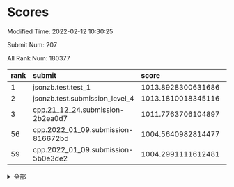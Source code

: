# Scores

Modified Time: 2022-02-12 10:30:25

Submit Num: 207

All Rank Num: 180377

| rank |               submit               |       score        |       sigma        | pk_num |
| :--- | :--------------------------------- | :----------------- | :----------------- | :----- |
| 1    | jsonzb.test.test_1                 | 1013.8928300631686 | 0.8271355125065674 | 3484   |
| 2    | jsonzb.test.submission_level_4     | 1013.1810018345116 | 0.7983506067540581 | 3487   |
| 3    | cpp.21_12_24.submission-2b2ea0d7   | 1011.7763706104897 | 0.7642799359492592 | 3484   |
| 56   | cpp.2022_01_09.submission-816672bd | 1004.5640982814477 | 0.727301130733351  | 3486   |
| 59   | cpp.2022_01_09.submission-5b0e3de2 | 1004.2991111612481 | 0.7219321910925207 | 3482   |


<details>
<summary>全部</summary>

| rank |                 submit                 |       score        |       sigma        | pk_num |
| :--- | :------------------------------------- | :----------------- | :----------------- | :----- |
| 1    | jsonzb.test.test_1                     | 1013.8928300631686 | 0.8271355125065674 | 3484   |
| 2    | jsonzb.test.submission_level_4         | 1013.1810018345116 | 0.7983506067540581 | 3487   |
| 3    | cpp.21_12_24.submission-2b2ea0d7       | 1011.7763706104897 | 0.7642799359492592 | 3484   |
| 4    | gobigger.level_3.submission_level_3_11 | 1011.4876743752133 | 0.7694000323685575 | 3490   |
| 5    | gobigger.level_3.submission_level_3_40 | 1011.363654161452  | 0.7783956887407392 | 3491   |
| 6    | gobigger.level_3.submission_level_3_28 | 1011.3213559376353 | 0.7708893294469831 | 3490   |
| 7    | gobigger.level_3.submission_level_3_20 | 1011.1422444893992 | 0.8016887925816897 | 3480   |
| 8    | gobigger.level_3.submission_level_3_45 | 1011.1418839599677 | 0.7556932158396006 | 3483   |
| 9    | gobigger.level_3.submission_level_3_26 | 1011.055933749783  | 0.7458206389692587 | 3486   |
| 10   | gobigger.level_3.submission_level_3_21 | 1011.0173922377144 | 0.760299884821039  | 3488   |
| 11   | gobigger.level_3.submission_level_3_16 | 1010.9282021738842 | 0.7863316200660446 | 3482   |
| 12   | gobigger.level_3.submission_level_3_13 | 1010.9003018417144 | 0.7646385431020243 | 3483   |
| 13   | gobigger.level_3.submission_level_3_46 | 1010.6600805682137 | 0.7799879564834503 | 3484   |
| 14   | gobigger.level_3.submission_level_3_5  | 1010.646764063923  | 0.7692612283215152 | 3486   |
| 15   | gobigger.level_3.submission_level_3_7  | 1010.5834448371464 | 0.7746495709867666 | 3487   |
| 16   | gobigger.level_3.submission_level_3_18 | 1010.5508437411511 | 0.7494856919247538 | 3484   |
| 17   | gobigger.level_3.submission_level_3_44 | 1010.4111879020395 | 0.7570786969904812 | 3484   |
| 18   | gobigger.level_3.submission_level_3_29 | 1010.3667501959458 | 0.7556236664135568 | 3486   |
| 19   | gobigger.level_3.submission_level_3_48 | 1010.349103869289  | 0.7653381218238747 | 3486   |
| 20   | gobigger.level_3.submission_level_3_31 | 1010.1819800281871 | 0.7727286429317141 | 3490   |
| 21   | gobigger.level_3.submission_level_3_23 | 1010.1360501078357 | 0.7526923942274123 | 3486   |
| 22   | gobigger.level_3.submission_level_3_35 | 1010.1221144241229 | 0.773191442456506  | 3487   |
| 23   | gobigger.level_3.submission_level_3_38 | 1010.0533866260657 | 0.7630024268744562 | 3487   |
| 24   | gobigger.level_3.submission_level_3_42 | 1010.0468660197636 | 0.7733464940568783 | 3486   |
| 25   | gobigger.level_3.submission_level_3_14 | 1009.9651488192158 | 0.7401375268300818 | 3490   |
| 26   | gobigger.level_3.submission_level_3_39 | 1009.9498473318919 | 0.7490345178623219 | 3486   |
| 27   | gobigger.level_3.submission_level_3_9  | 1009.8971460013641 | 0.7666662708710059 | 3486   |
| 28   | gobigger.level_3.submission_level_3_27 | 1009.8764583749778 | 0.7599055682266334 | 3485   |
| 29   | gobigger.level_3.submission_level_3_41 | 1009.8397864534276 | 0.7353103266695438 | 3487   |
| 30   | gobigger.level_3.submission_level_3_1  | 1009.8312290369122 | 0.7717434180997846 | 3487   |
| 31   | gobigger.level_3.submission_level_3_17 | 1009.7861168505525 | 0.7471247532026557 | 3484   |
| 32   | gobigger.level_3.submission_level_3_2  | 1009.7181780691831 | 0.7574342876574941 | 3487   |
| 33   | gobigger.level_3.submission_level_3_43 | 1009.6968174596117 | 0.7385588227632635 | 3485   |
| 34   | gobigger.level_3.submission_level_3_6  | 1009.4990757097278 | 0.7304918015456402 | 3489   |
| 35   | gobigger.level_3.submission_level_3_19 | 1009.4425289343559 | 0.7576241832069279 | 3489   |
| 36   | gobigger.level_3.submission_level_3_36 | 1009.3702823480129 | 0.7479350731056245 | 3486   |
| 37   | gobigger.level_3.submission_level_3_24 | 1009.3602506510281 | 0.7522356881389566 | 3485   |
| 38   | gobigger.level_3.submission_level_3_15 | 1009.346848506318  | 0.7427694952914797 | 3489   |
| 39   | gobigger.level_3.submission_level_3_32 | 1009.343682544152  | 0.754733049787963  | 3490   |
| 40   | gobigger.level_3.submission_level_3_8  | 1009.2679713065179 | 0.7369684365042218 | 3486   |
| 41   | gobigger.level_3.submission_level_3_10 | 1009.2419379029774 | 0.7306469381380942 | 3490   |
| 42   | gobigger.level_3.submission_level_3_25 | 1009.2399248140849 | 0.7361002799998283 | 3487   |
| 43   | gobigger.level_3.submission_level_3_22 | 1009.2276502444807 | 0.7651506494572861 | 3485   |
| 44   | gobigger.level_3.submission_level_3_30 | 1009.188264495357  | 0.7704606410218571 | 3482   |
| 45   | gobigger.level_3.submission_level_3_49 | 1009.1810881665774 | 0.7464705169898401 | 3483   |
| 46   | gobigger.level_3.submission_level_3_3  | 1009.1248407907494 | 0.7453614169079714 | 3490   |
| 47   | gobigger.level_3.submission_level_3_37 | 1009.0762916266766 | 0.7420277655641593 | 3483   |
| 48   | gobigger.level_3.submission_level_3_4  | 1008.8715624391536 | 0.7367632011005916 | 3484   |
| 49   | gobigger.level_3.submission_level_3_12 | 1008.8467175265417 | 0.7698544094999689 | 3489   |
| 50   | gobigger.level_3.submission_level_3_0  | 1008.687740401145  | 0.748503129108449  | 3488   |
| 51   | gobigger.level_3.submission_level_3_34 | 1008.245684579931  | 0.7316314763463192 | 3480   |
| 52   | gobigger.level_3.submission_level_3_47 | 1008.108195404367  | 0.7317754046854175 | 3483   |
| 53   | gobigger.level_3.submission_level_3_33 | 1007.7946635797433 | 0.735621881596172  | 3481   |
| 54   | gobigger.level_1.submission_level_1_34 | 1004.8340135361092 | 0.7367608288829406 | 3480   |
| 55   | gobigger.level_1.submission_level_1_30 | 1004.7629753755983 | 0.7135791382066881 | 3484   |
| 56   | cpp.2022_01_09.submission-816672bd     | 1004.5640982814477 | 0.727301130733351  | 3486   |
| 57   | gobigger.level_1.submission_level_1_5  | 1004.4014252776219 | 0.727964936392189  | 3486   |
| 58   | gobigger.level_1.submission_level_1_18 | 1004.3381878322618 | 0.7095147492406393 | 3491   |
| 59   | cpp.2022_01_09.submission-5b0e3de2     | 1004.2991111612481 | 0.7219321910925207 | 3482   |
| 60   | gobigger.level_1.submission_level_1_6  | 1004.2121010425831 | 0.7212860806721234 | 3485   |
| 61   | gobigger.level_1.submission_level_1_9  | 1004.1683641025083 | 0.7088981046393786 | 3487   |
| 62   | gobigger.level_1.submission_level_1_22 | 1004.1315190093696 | 0.7069506939839054 | 3478   |
| 63   | gobigger.level_1.submission_level_1_23 | 1003.9815902829166 | 0.7106385245243287 | 3481   |
| 64   | gobigger.level_1.submission_level_1_25 | 1003.9649336853101 | 0.7135501441103297 | 3488   |
| 65   | gobigger.level_1.submission_level_1_33 | 1003.9082645074163 | 0.7093252435874569 | 3481   |
| 66   | gobigger.level_1.submission_level_1_35 | 1003.8960703007979 | 0.7227320144909225 | 3488   |
| 67   | gobigger.level_1.submission_level_1_16 | 1003.8760773376292 | 0.7269364294633598 | 3483   |
| 68   | gobigger.level_1.submission_level_1_29 | 1003.8514307159606 | 0.726921877625358  | 3482   |
| 69   | gobigger.level_1.submission_level_1_19 | 1003.8333087616652 | 0.7124570868089166 | 3482   |
| 70   | gobigger.level_1.submission_level_1_44 | 1003.8075973124729 | 0.7233783083056161 | 3488   |
| 71   | gobigger.level_1.submission_level_1_39 | 1003.8074451090595 | 0.7223304955884883 | 3481   |
| 72   | gobigger.level_1.submission_level_1_28 | 1003.7439995610636 | 0.7199698355997884 | 3484   |
| 73   | gobigger.level_1.submission_level_1_1  | 1003.6689402329425 | 0.720406653205178  | 3486   |
| 74   | gobigger.level_1.submission_level_1_45 | 1003.6361140680299 | 0.7187537000732034 | 3481   |
| 75   | gobigger.level_1.submission_level_1_24 | 1003.576077183109  | 0.7146940096652584 | 3491   |
| 76   | gobigger.level_1.submission_level_1_27 | 1003.5109162875391 | 0.7178246035127168 | 3492   |
| 77   | gobigger.level_1.submission_level_1_3  | 1003.4719006070457 | 0.724649650064112  | 3484   |
| 78   | gobigger.level_1.submission_level_1_4  | 1003.3342155116038 | 0.71993028026987   | 3481   |
| 79   | gobigger.level_1.submission_level_1_36 | 1003.3184252381839 | 0.7077154849410516 | 3486   |
| 80   | gobigger.level_1.submission_level_1_48 | 1003.3064842041381 | 0.7160828756149198 | 3484   |
| 81   | gobigger.level_1.submission_level_1_20 | 1003.2865680077228 | 0.724975837415799  | 3487   |
| 82   | gobigger.level_1.submission_level_1_49 | 1003.2257456322113 | 0.7179135558274525 | 3483   |
| 83   | gobigger.level_1.submission_level_1_21 | 1003.1766548570794 | 0.7096816246495327 | 3487   |
| 84   | gobigger.level_1.submission_level_1_15 | 1003.1705398564573 | 0.7270816632146347 | 3482   |
| 85   | gobigger.level_1.submission_level_1_37 | 1003.1624148569305 | 0.7158621605070568 | 3483   |
| 86   | gobigger.level_1.submission_level_1_43 | 1003.1542994436769 | 0.7248715716545497 | 3479   |
| 87   | gobigger.level_1.submission_level_1_41 | 1003.0759531873358 | 0.7213914504512388 | 3488   |
| 88   | gobigger.level_1.submission_level_1_10 | 1003.0495334510729 | 0.7255107291766689 | 3482   |
| 89   | gobigger.level_1.submission_level_1_47 | 1002.9976267062336 | 0.7267186146869967 | 3483   |
| 90   | gobigger.level_1.submission_level_1_11 | 1002.9842020310784 | 0.7137373562179958 | 3489   |
| 91   | gobigger.level_1.submission_level_1_26 | 1002.9618789807334 | 0.7042015388558057 | 3476   |
| 92   | gobigger.level_1.submission_level_1_32 | 1002.9394647795503 | 0.7269095369758064 | 3489   |
| 93   | gobigger.level_1.submission_level_1_8  | 1002.8315898811541 | 0.7019570436839082 | 3483   |
| 94   | gobigger.level_1.submission_level_1_13 | 1002.5589701187776 | 0.7144060051619285 | 3486   |
| 95   | gobigger.level_1.submission_level_1_0  | 1002.4963690534615 | 0.7218390316317305 | 3485   |
| 96   | gobigger.level_1.submission_level_1_2  | 1002.4022015072522 | 0.7179489652541805 | 3486   |
| 97   | gobigger.level_1.submission_level_1_46 | 1002.3643622580151 | 0.7234729022604334 | 3489   |
| 98   | gobigger.level_1.submission_level_1_12 | 1002.2349050007913 | 0.7236894612088941 | 3485   |
| 99   | gobigger.level_1.submission_level_1_38 | 1002.2286794645821 | 0.7160074586733711 | 3484   |
| 100  | gobigger.level_1.submission_level_1_7  | 1002.2142903059444 | 0.6990608699967998 | 3485   |
| 101  | gobigger.level_1.submission_level_1_40 | 1002.1494051531334 | 0.7181376373736238 | 3483   |
| 102  | gobigger.level_1.submission_level_1_14 | 1002.0906040877794 | 0.7145801785061016 | 3485   |
| 103  | gobigger.level_1.submission_level_1_31 | 1002.05865453384   | 0.7079139329728216 | 3478   |
| 104  | gobigger.level_1.submission_level_1_17 | 1001.6589222035748 | 0.7128894550459134 | 3494   |
| 105  | gobigger.level_1.submission_level_1_42 | 1001.5817155716068 | 0.7079822312598479 | 3480   |
| 106  | gobigger.random.submission_random_7    | 997.3319966949837  | 0.706835255659715  | 3487   |
| 107  | gobigger.random.submission_random_19   | 997.1765409639215  | 0.7223749467776834 | 3479   |
| 108  | gobigger.random.submission_random_36   | 997.0768661281244  | 0.7012910421374569 | 3488   |
| 109  | gobigger.random.submission_random_0    | 997.0084776228181  | 0.7033963444164649 | 3488   |
| 110  | gobigger.random.submission_random_2    | 996.9433392480466  | 0.7129435820530249 | 3490   |
| 111  | gobigger.random.submission_random_15   | 996.9301478311567  | 0.7190273273992887 | 3483   |
| 112  | gobigger.random.submission_random_48   | 996.9289927585415  | 0.7137270098804445 | 3492   |
| 113  | gobigger.random.submission_random_21   | 996.731736280141   | 0.710659191441773  | 3488   |
| 114  | gobigger.random.submission_random_24   | 996.7188437216018  | 0.7131728717572489 | 3481   |
| 115  | gobigger.random.submission_random_30   | 996.6641762065799  | 0.7098036580695848 | 3487   |
| 116  | gobigger.random.submission_random_16   | 996.6607577733199  | 0.7134728839270476 | 3483   |
| 117  | gobigger.random.submission_random_33   | 996.6121260694101  | 0.7031076471318544 | 3489   |
| 118  | gobigger.random.submission_random_43   | 996.6117833240294  | 0.7185819683240245 | 3493   |
| 119  | gobigger.random.submission_random_13   | 996.4302544030346  | 0.702435398475082  | 3492   |
| 120  | gobigger.random.submission_random_3    | 996.3139324366055  | 0.7134150036609328 | 3490   |
| 121  | gobigger.random.submission_random_11   | 996.2481183767243  | 0.7148329946318593 | 3484   |
| 122  | gobigger.random.submission_random_40   | 996.2420160294067  | 0.7009650778590043 | 3487   |
| 123  | gobigger.random.submission_random_18   | 996.2333458635004  | 0.7076488106298378 | 3485   |
| 124  | gobigger.random.submission_random_28   | 996.2236108282995  | 0.7264329253950416 | 3489   |
| 125  | gobigger.random.submission_random_23   | 996.2104735578173  | 0.7077868630614589 | 3480   |
| 126  | gobigger.random.submission_random_37   | 996.2031757218052  | 0.6949976924619363 | 3490   |
| 127  | gobigger.random.submission_random_35   | 996.0596173801944  | 0.7115012785734922 | 3486   |
| 128  | gobigger.random.submission_random_6    | 995.9875595960552  | 0.7059066061219781 | 3483   |
| 129  | gobigger.random.submission_random_5    | 995.9618951092357  | 0.7197733462896411 | 3486   |
| 130  | gobigger.random.submission_random_39   | 995.9513164695467  | 0.7069590311319063 | 3490   |
| 131  | gobigger.random.submission_random_8    | 995.9322622027642  | 0.7184419713608936 | 3483   |
| 132  | gobigger.random.submission_random_44   | 995.9208905050473  | 0.7246414722441816 | 3484   |
| 133  | gobigger.random.submission_random_17   | 995.8816030965339  | 0.7054107948610112 | 3483   |
| 134  | gobigger.random.submission_random_41   | 995.8478974590453  | 0.7205786967070742 | 3488   |
| 135  | gobigger.random.submission_random_4    | 995.8087906754373  | 0.7065782220002423 | 3486   |
| 136  | gobigger.random.submission_random_1    | 995.7709854847835  | 0.7184556677603747 | 3488   |
| 137  | gobigger.random.submission_random_27   | 995.7605655453808  | 0.7195740642799388 | 3486   |
| 138  | gobigger.random.submission_random_22   | 995.7398472358119  | 0.7130431073348846 | 3491   |
| 139  | gobigger.random.submission_random_38   | 995.6999760725564  | 0.7117477416955462 | 3482   |
| 140  | gobigger.random.submission_random_32   | 995.6941513822785  | 0.7129369750069862 | 3485   |
| 141  | gobigger.random.submission_random_14   | 995.6935765792159  | 0.7196970985843043 | 3484   |
| 142  | gobigger.random.submission_random_29   | 995.6376623121927  | 0.7088142975703358 | 3486   |
| 143  | gobigger.random.submission_random_12   | 995.5755470641557  | 0.7211483691250136 | 3486   |
| 144  | gobigger.random.submission_random_45   | 995.5698580896507  | 0.716780209449887  | 3487   |
| 145  | gobigger.random.submission_random_25   | 995.56017513518    | 0.7098395881626863 | 3485   |
| 146  | gobigger.random.submission_random_46   | 995.5418341743253  | 0.7176251608468392 | 3492   |
| 147  | gobigger.random.submission_random_26   | 995.4924328746439  | 0.7090497238211525 | 3484   |
| 148  | gobigger.random.submission_random_34   | 995.4602540542517  | 0.7124027308817606 | 3489   |
| 149  | gobigger.random.submission_random_9    | 995.3493431421044  | 0.721790786488868  | 3486   |
| 150  | gobigger.random.submission_random_10   | 995.3155144616903  | 0.7096405681582318 | 3486   |
| 151  | gobigger.random.submission_random_47   | 995.1692009856336  | 0.7187227163155625 | 3484   |
| 152  | gobigger.random.submission_random_49   | 995.1347842164847  | 0.7038818575858659 | 3487   |
| 153  | gobigger.random.submission_random_42   | 994.9985194679103  | 0.7103753129149161 | 3487   |
| 154  | gobigger.random.submission_random_20   | 994.9869647465513  | 0.708520791659042  | 3484   |
| 155  | gobigger.random.submission_random_31   | 994.4360921131206  | 0.7110986162921692 | 3480   |
| 156  | gobigger.level_2.submission_level_2_37 | 993.7138987418865  | 0.7351319893777319 | 3487   |
| 157  | gobigger.level_2.submission_level_2_25 | 993.6756386157336  | 0.7405050851881395 | 3487   |
| 158  | gobigger.level_2.submission_level_2_5  | 993.6584414758173  | 0.7347945005701821 | 3483   |
| 159  | gobigger.level_2.submission_level_2_14 | 993.6286604200944  | 0.7216510167157474 | 3486   |
| 160  | gobigger.level_2.submission_level_2_38 | 993.3607513488189  | 0.735224077726966  | 3482   |
| 161  | gobigger.level_2.submission_level_2_1  | 993.1225534630919  | 0.7293676743442746 | 3488   |
| 162  | gobigger.level_2.submission_level_2_10 | 993.1068686052643  | 0.7418784465816995 | 3482   |
| 163  | gobigger.level_2.submission_level_2_35 | 993.0448649327859  | 0.7551907008992952 | 3486   |
| 164  | gobigger.level_2.submission_level_2_16 | 993.0235608324585  | 0.7328081930759205 | 3484   |
| 165  | gobigger.level_2.submission_level_2_45 | 992.8811994536411  | 0.7411640542752556 | 3485   |
| 166  | gobigger.level_2.submission_level_2_17 | 992.7421397218615  | 0.7352400215636286 | 3485   |
| 167  | gobigger.level_2.submission_level_2_18 | 992.637852405918   | 0.7377845634546042 | 3485   |
| 168  | gobigger.level_2.submission_level_2_9  | 992.5666116683784  | 0.7487216859765636 | 3483   |
| 169  | gobigger.level_2.submission_level_2_39 | 992.5661476056172  | 0.7478577434035992 | 3489   |
| 170  | gobigger.level_2.submission_level_2_44 | 992.554191697512   | 0.7308881454391006 | 3486   |
| 171  | gobigger.level_2.submission_level_2_20 | 992.5396792447348  | 0.7420061826458457 | 3488   |
| 172  | gobigger.level_2.submission_level_2_12 | 992.4740425285546  | 0.7633497256237611 | 3488   |
| 173  | gobigger.level_2.submission_level_2_42 | 992.3729562072132  | 0.7385156385960429 | 3490   |
| 174  | gobigger.level_2.submission_level_2_48 | 992.2584848407087  | 0.7373721843892065 | 3485   |
| 175  | gobigger.level_2.submission_level_2_4  | 992.2248332133704  | 0.7422678717335499 | 3490   |
| 176  | gobigger.level_2.submission_level_2_32 | 992.179272507247   | 0.753007424309883  | 3483   |
| 177  | gobigger.level_2.submission_level_2_6  | 992.1764320292705  | 0.7422415460276126 | 3485   |
| 178  | gobigger.level_2.submission_level_2_2  | 992.1207913205167  | 0.7303356754108609 | 3485   |
| 179  | gobigger.level_2.submission_level_2_30 | 992.0632789586095  | 0.7388402007521512 | 3481   |
| 180  | gobigger.level_2.submission_level_2_23 | 992.0625002457116  | 0.7489479133649801 | 3480   |
| 181  | gobigger.level_2.submission_level_2_43 | 991.9945616425655  | 0.7527041738311097 | 3484   |
| 182  | gobigger.level_2.submission_level_2_27 | 991.9558685255098  | 0.7445317923635805 | 3485   |
| 183  | gobigger.level_2.submission_level_2_24 | 991.9281929297673  | 0.7422642159799521 | 3484   |
| 184  | gobigger.level_2.submission_level_2_28 | 991.858073042105   | 0.7435746306494355 | 3486   |
| 185  | gobigger.level_2.submission_level_2_34 | 991.7164890558886  | 0.7389577930285137 | 3483   |
| 186  | gobigger.level_2.submission_level_2_13 | 991.5635483829492  | 0.7346029882420518 | 3486   |
| 187  | gobigger.level_2.submission_level_2_49 | 991.5511180253673  | 0.774532162143561  | 3490   |
| 188  | gobigger.level_2.submission_level_2_36 | 991.4764589250548  | 0.7370710056215102 | 3489   |
| 189  | gobigger.level_2.submission_level_2_0  | 991.4375964341234  | 0.7581142824457505 | 3488   |
| 190  | gobigger.level_2.submission_level_2_22 | 991.4338691091801  | 0.736465489741291  | 3486   |
| 191  | gobigger.level_2.submission_level_2_47 | 991.4087497008313  | 0.7377706413962954 | 3489   |
| 192  | gobigger.level_2.submission_level_2_3  | 991.3970529544874  | 0.7496572666944933 | 3482   |
| 193  | gobigger.level_2.submission_level_2_15 | 991.3582551164039  | 0.7637076444465305 | 3480   |
| 194  | gobigger.level_2.submission_level_2_33 | 991.3279850105156  | 0.7510091475056316 | 3485   |
| 195  | gobigger.level_2.submission_level_2_21 | 991.3154508301607  | 0.7529559294237561 | 3489   |
| 196  | gobigger.level_2.submission_level_2_41 | 991.3088714408748  | 0.7617587794324271 | 3489   |
| 197  | gobigger.level_2.submission_level_2_19 | 991.2874080955786  | 0.7439796964590358 | 3488   |
| 198  | gobigger.level_2.submission_level_2_40 | 991.2583910254774  | 0.7485923236771026 | 3486   |
| 199  | gobigger.level_2.submission_level_2_46 | 991.1185351010304  | 0.7588510275487907 | 3487   |
| 200  | gobigger.level_2.submission_level_2_26 | 991.1154213536375  | 0.7583432208424937 | 3486   |
| 201  | gobigger.level_2.submission_level_2_7  | 990.8149206253853  | 0.7719734174932971 | 3483   |
| 202  | gobigger.level_2.submission_level_2_8  | 990.6474181061723  | 0.7762656841353652 | 3484   |
| 203  | gobigger.level_2.submission_level_2_31 | 990.6065431124674  | 0.7362854978691415 | 3487   |
| 204  | gobigger.level_2.submission_level_2_29 | 990.5534100502329  | 0.7591409295386675 | 3487   |
| 205  | gobigger.level_2.submission_level_2_11 | 989.8964902497393  | 0.7622713017609574 | 3483   |
| 206  | gobigger.none.submission_none_1        | 979.4289680176877  | 1.2287718691933027 | 3486   |
| 207  | gobigger.none.submission_none_0        | 976.0093907099869  | 1.388093057092245  | 3483   |

</details>